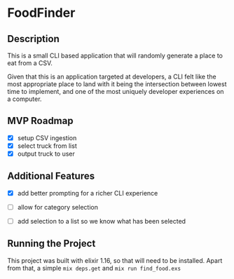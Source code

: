 # FoodFinder 

## Description
This is a small CLI based application that will randomly generate a place to eat from a CSV.

Given that this is an application targeted at developers, a CLI felt like the most appropriate place to land with it 
being the intersection between lowest time to implement, and one of the most uniquely developer experiences on a computer.

## MVP Roadmap
- [x] setup CSV ingestion
- [x] select truck from list 
- [x] output truck to user

## Additional Features
- [x] add better prompting for a richer CLI experience
- [ ] allow for category selection 
- [ ] add selection to a list so we know what has been selected


## Running the Project
This project was built with elixir 1.16, so that will need to be installed. Apart from that, a simple `mix deps.get` and `mix run find_food.exs`
